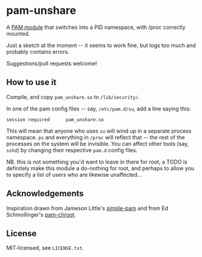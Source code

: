 pam-unshare
===========

A [PAM module](http://www.linux-pam.org/) that switches into a PID namespace,
with /proc correctly mounted.

Just a sketch at the moment -- it seems to work fine, but logs too much and
probably contains errors.

Suggestions/pull requests welcome!


How to use it
-------------

Compile, and copy `pam_unshare.so` to `/lib/security/`.

In one of the pam config files -- say, `/etc/pam.d/su`, add a line saying this:

    session required      pam_unshare.so

This will mean that anyone who uses `su` will wind up in a separate process
namespace.  `ps` and everything in `/proc` will reflect that -- the rest of
the processes on the system will be invisible.  You can affect other tools
(say, `sshd`) by changing their respective `pam.d` config files.

NB. this is not something you'd want to leave in there for root; a TODO is
definitely make this module a do-nothing for root, and perhaps to allow you
to specify a list of users who are likewise unaffected...


Acknowledgements
----------------

Inspiration drawn from Jameson Little's [simple-pam](https://github.com/beatgammit/simple-pam) and from Ed
Schmollinger's [pam-chroot](https://sourceforge.net/projects/pam-chroot/).


License
-------

MIT-licensed, see `LICENSE.txt`.

